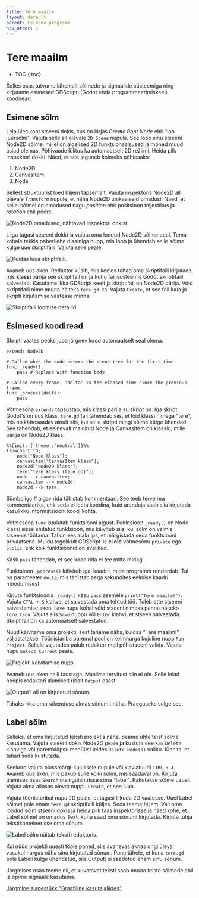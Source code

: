 ```yaml
---
title: Tere maailm
layout: default
parent: Esimene programm
nav_order: 2
---
```



# Tere maailm

-	TOC
{:toc}

Selles osas tutvume lähemalt sõlmede ja signaalide süsteemiga ning kirjutame esimesed GDScripti (Godot enda programmeerimiskeel) koodiread.

## Esimene sõlm

Leia üles koht stseeni dokis, kus on kirjas *Create Root Node* ehk "loo juursõlm". Vajuta selle all olevale `2D Scene` nupule. See loob sinu stseeni Node2D sõlme, millel on algelised 2D funktsionaalsused ja mõned muud asjad olemas. Põhivaade lülitus ka automaatselt 2D režiimi. Heida pilk inspektori dokki.
Näed, et see jaguneb kolmeks põhiosaks:

1.  Node2D
2.  CanvasItem
3.  Node

Sellest struktuurist loed hiljem täpsemalt. Vajuta inspektoris Node2D all olevale `Transform` nupule, et näha Node2D unikaalseid omadusi. Näed, et sellel sõlmel on omadused nagu *position* ehk positsioon teljestikus ja *rotation* ehk pööre.

![Node2D omadused, nähtavad inspektori dokist.](./pildid/tere-maailm/node2d-inspektoris.png)

Liigu tagasi stseeni dokki ja vajuta oma loodud Node2D sõlme peal. Tema kohale tekkis paberilehe disainiga nupp, mis loob ja ühendab selle sõlme külge uue skriptifaili. Vajuta selle peale.

![Kuidas luua skriptifaili.](./pildid/tere-maailm/loo-voi-muuda-skripti.png)

Avaneb uus aken. Redaktor küsib, mis keeles tahad oma skriptifaili kirjutada, mis **klassi** pärija see skriptifail on ja kuhu failisüsteemis Godot skriptifaili salvestab. Kasutame ikka GDScript keelt ja skriptifail on Node2D pärija. Võid skriptifaili nime muuta näiteks `tere.gd`-ks. Vajuta `Create`, et see fail luua ja skripti kirjutamise vaatesse minna.

![Skriptifaili loomise detailid.](./pildid/tere-maailm/loo-skript.png)

## Esimesed koodiread

Skripti vaates peaks juba järgnev kood automaatselt seal olema.

```gdscript
extends Node2D

# Called when the node enters the scene tree for the first time.
func _ready():
	pass # Replace with function body.

# Called every frame. 'delta' is the elapsed time since the previous frame.
func _process(delta):
	pass
```

Võtmesõna `extends` täpsustab, mis klassi pärija su skript on. Iga skript Godot's on uus klass. `tere.gd` fail tähendab siis, et lõid klassi nimega "tere", mis on kättesaadav ainult siis, kui selle skripti mingi sõlme külge ühendad. See tähendab, et eelnevalt mainitud Node ja CanvasItem on klassid, mille pärija on Node2D klass.

```mermaid
%%{init: {'theme':'neutral'}}%%
flowchart TD;
	node["Node klass"];
	canvasitem["CanvasItem klass"];
	node2d["Node2D klass"];
	tere["Tere klass (tere.gd)"];
	node --> canvasitem;
	canvasitem --> node2d;
	node2d --> tere;
```

Sümboliga *#* algav rida tähistab kommentaari. See teeb terve rea kommentaariks, ehk seda ei loeta koodina, kuid arendaja saab siia kirjutada kasulikku informatsiooni koodi kohta.

Võtmesõna `func` kuulutab funktsiooni algust. Funktsioon `_ready()` on Node klassi sisse ehitatud funktsioon, mis käivitub siis, kui sõlm on valmis stseenis töötama. Tal on ees alakriips, et märgistada seda funktsiooni privaatsena. Muidu tegelikult GDScript-is **ei ole** võtmesõnu `private` ega `public`, ehk kõik funktsioonid on avalikud.

Käsk `pass` tähendab, et see koodirida ei tee mitte midagi.

Funktsioon `_process()` käivitub igal kaadril, mida programm renderdab. Tal on parameeter `delta`, mis tähistab aega sekundites eelmise kaadri möödumisest.

Kirjuta funktsioonis `_ready()` käsu `pass` asemele `print("Tere maailm!")`. Vajuta `CTRL + S` klahve, et salvestada oma tehtud töö. Tuleb ette stseeni salvestamise aken. `Save` nupu kohal võid stseeni nimeks panna näiteks `tere.tscn`. Vajuta siis `Save` nuppu või `Enter` klahvi, et stseen salvestada. Skriptifail on ka automaatselt salvestatud.

Nüüd käivitame oma projekti, sest tahame näha, kuidas "Tere maailm!" väljastatakse. Tööriistariba paremal pool on kolmnurga kujuline nupp `Run Project`. Sellele vajutades palub redaktor meil põhistseeni valida. Vajuta nupu `Select Current` peale.

![Projekti käivitamise nupp](./pildid/tere-maailm/projekti-kaivitamine.png)

Avaneb uus aken halli taustaga. Maailma tervitust siin ei ole. Selle leiad hoopis redaktori alumiselt ribalt `Output` osast.

![Output'i all on kirjutatud sõnum.](./pildid/tere-maailm/tere-maailm-konsoolis.png)

Tahaks ikka oma rakenduse aknas sõnumit näha. Praeguseks sulge see.

## Label sõlm

Selleks, et oma kirjutatud teksti projektis näha, peame ühte teist sõlme kasutama. Vajuta stseeni dokis Node2D peale ja kustuta see kas `Delete` klahviga või paremklõpsu menüüst leides `Delete Node(s)` valiku. Kinnita, et tahad seda kustutada.

Seekord vajuta plussmärgi-kujulisele nupule või klaviatuuril `CTRL + A`. Avaneb uus aken, mis pakub sulle kõiki sõlmi, mis saadaval on. Kirjuta ülemises osas `Search` otsingulahtrisse sõna "label". Pakutakse sõlme Label. Vajuta akna allosas olevat nuppu `Create`, et see luua.

Vajuta tööriistaribal nupu 2D peale, et tagasi liikuda 2D vaatesse. Uuel Label sõlmel pole enam `tere.gd` skriptifaili küljes. Seda teeme hiljem. Vali oma loodud sõlm stseeni dokis ja heida pilk taas inspektorisse ja näed kohe, et Label sõlmel on omadus Text, kuhu saad oma sõnumi kirjutada. Kirjuta tühja tekstikonteinerisse oma sõnum.

![Label sõlm näitab teksti redaktoris.](./pildid/tere-maailm/label-kuvab-teksti.png)

Kui nüüd projekti uuesti tööle paned, siis avanevas aknas ongi üleval vasakul nurgas näha sinu kirjutatud sõnum. Pane tähele, et kuna `tere.gd` pole Labeli külge ühendatud, siis Outputi ei saadetud enam sinu sõnum.

Järgmises osas teeme nii, et kuvatavat teksti saab muuta teiste sõlmede abil ja õpime signaale kasutama.

[Järgmine alapeatükk "Graafiline kasutajaliides"](./graafiline-kasutajaliides)